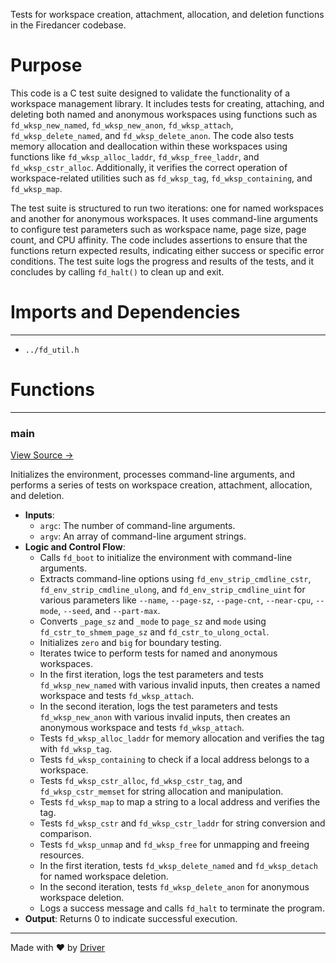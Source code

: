 <!--------------------------------------------------------------------------------->
<!-- IMPORTANT: This file is auto-generated by Driver (https://driver.ai). -------->
<!-- Manual edits may be overwritten on future commits. --------------------------->
<!--------------------------------------------------------------------------------->

Tests for workspace creation, attachment, allocation, and deletion functions in the Firedancer codebase.

# Purpose
This code is a C test suite designed to validate the functionality of a workspace management library. It includes tests for creating, attaching, and deleting both named and anonymous workspaces using functions such as `fd_wksp_new_named`, `fd_wksp_new_anon`, `fd_wksp_attach`, `fd_wksp_delete_named`, and `fd_wksp_delete_anon`. The code also tests memory allocation and deallocation within these workspaces using functions like `fd_wksp_alloc_laddr`, `fd_wksp_free_laddr`, and `fd_wksp_cstr_alloc`. Additionally, it verifies the correct operation of workspace-related utilities such as `fd_wksp_tag`, `fd_wksp_containing`, and `fd_wksp_map`.

The test suite is structured to run two iterations: one for named workspaces and another for anonymous workspaces. It uses command-line arguments to configure test parameters such as workspace name, page size, page count, and CPU affinity. The code includes assertions to ensure that the functions return expected results, indicating either success or specific error conditions. The test suite logs the progress and results of the tests, and it concludes by calling `fd_halt()` to clean up and exit.
# Imports and Dependencies

---
- `../fd_util.h`


# Functions

---
### main<!-- {{#callable:main}} -->
[View Source →](<../../../../../src/util/wksp/test_wksp_helper.c#L5>)

Initializes the environment, processes command-line arguments, and performs a series of tests on workspace creation, attachment, allocation, and deletion.
- **Inputs**:
    - `argc`: The number of command-line arguments.
    - `argv`: An array of command-line argument strings.
- **Logic and Control Flow**:
    - Calls `fd_boot` to initialize the environment with command-line arguments.
    - Extracts command-line options using `fd_env_strip_cmdline_cstr`, `fd_env_strip_cmdline_ulong`, and `fd_env_strip_cmdline_uint` for various parameters like `--name`, `--page-sz`, `--page-cnt`, `--near-cpu`, `--mode`, `--seed`, and `--part-max`.
    - Converts `_page_sz` and `_mode` to `page_sz` and `mode` using `fd_cstr_to_shmem_page_sz` and `fd_cstr_to_ulong_octal`.
    - Initializes `zero` and `big` for boundary testing.
    - Iterates twice to perform tests for named and anonymous workspaces.
    - In the first iteration, logs the test parameters and tests `fd_wksp_new_named` with various invalid inputs, then creates a named workspace and tests `fd_wksp_attach`.
    - In the second iteration, logs the test parameters and tests `fd_wksp_new_anon` with various invalid inputs, then creates an anonymous workspace and tests `fd_wksp_attach`.
    - Tests `fd_wksp_alloc_laddr` for memory allocation and verifies the tag with `fd_wksp_tag`.
    - Tests `fd_wksp_containing` to check if a local address belongs to a workspace.
    - Tests `fd_wksp_cstr_alloc`, `fd_wksp_cstr_tag`, and `fd_wksp_cstr_memset` for string allocation and manipulation.
    - Tests `fd_wksp_map` to map a string to a local address and verifies the tag.
    - Tests `fd_wksp_cstr` and `fd_wksp_cstr_laddr` for string conversion and comparison.
    - Tests `fd_wksp_unmap` and `fd_wksp_free` for unmapping and freeing resources.
    - In the first iteration, tests `fd_wksp_delete_named` and `fd_wksp_detach` for named workspace deletion.
    - In the second iteration, tests `fd_wksp_delete_anon` for anonymous workspace deletion.
    - Logs a success message and calls `fd_halt` to terminate the program.
- **Output**: Returns 0 to indicate successful execution.



---
Made with ❤️ by [Driver](https://www.driver.ai/)